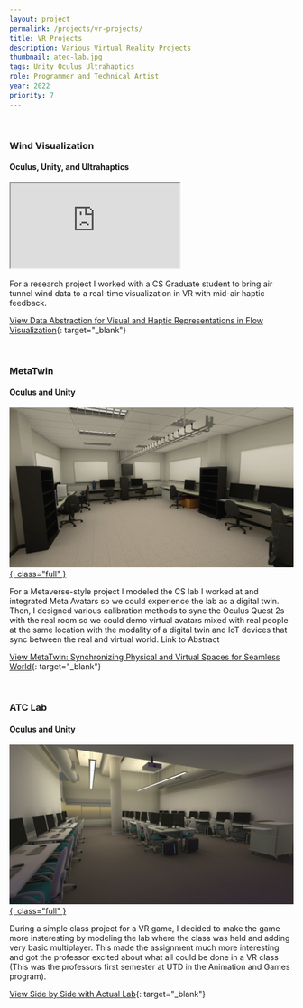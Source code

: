 ```yaml
---
layout: project
permalink: /projects/vr-projects/
title: VR Projects
description: Various Virtual Reality Projects
thumbnail: atec-lab.jpg
tags: Unity Oculus Ultrahaptics
role: Programmer and Technical Artist
year: 2022
priority: 7
---
```


<br>

###  Wind Visualization
#### Oculus, Unity, and Ultrahaptics
<iframe class="full aspect16-9" src="https://www.youtube.com/embed/PFHeb2d0LdI?autoplay=1&mute=1&loop=1&list=PLRNKKzTiLuHSRl2BjtAkN8wA_fSlHWb3t" allowfullscreen></iframe>

For a research project I worked with a CS Graduate student to bring air tunnel wind data to a real-time visualization in VR with mid-air haptic feedback.

[View Data Abstraction for Visual and Haptic Representations in Flow Visualization](https://dl.acm.org/doi/10.1145/3562939.3565651){: target="_blank"}

<br>

###  MetaTwin
#### Oculus and Unity
<a href="mi-lab.jpg" target="_blank">![](mi-lab.jpg){: class="full" }</a>

For a Metaverse-style project I modeled the CS lab I worked at and integrated Meta Avatars so we could experience the lab as a digital twin. Then, I designed various calibration methods to sync the Oculus Quest 2s with the real room so we could demo virtual avatars mixed with real people at the same location with the modality of a digital twin and IoT devices that sync between the real and virtual world.
Link to Abstract

[View MetaTwin: Synchronizing Physical and Virtual Spaces for Seamless World](https://dl.acm.org/doi/10.1145/3562939.3565647){: target="_blank"}

<br>

###  ATC Lab
#### Oculus and Unity
<a href="atec-lab.jpg" target="_blank">![](atec-lab.jpg){: class="full" }</a>

During a simple class project for a VR game, I decided to make the game more insteresting by modeling the lab where the class was held and adding very basic multiplayer. This made the assignment much more interesting and got the professor excited about what all could be done in a VR class (This was the professors first semester at UTD in the Animation and Games program).

[View Side by Side with Actual Lab](https://www.linkedin.com/posts/activity-6980256837178720256-yti5){: target="_blank"}
